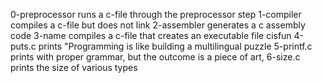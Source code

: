 0-preprocessor runs a c-file through the preprocessor step
1-compiler compiles a c-file but does not link
2-assembler generates a c assembly code
3-name compiles a c-file that creates an executable file cisfun
4-puts.c prints "Programming is like building a multilingual puzzle
5-printf.c prints with proper grammar, but the outcome is a piece of art,
6-size.c prints the size of various types
